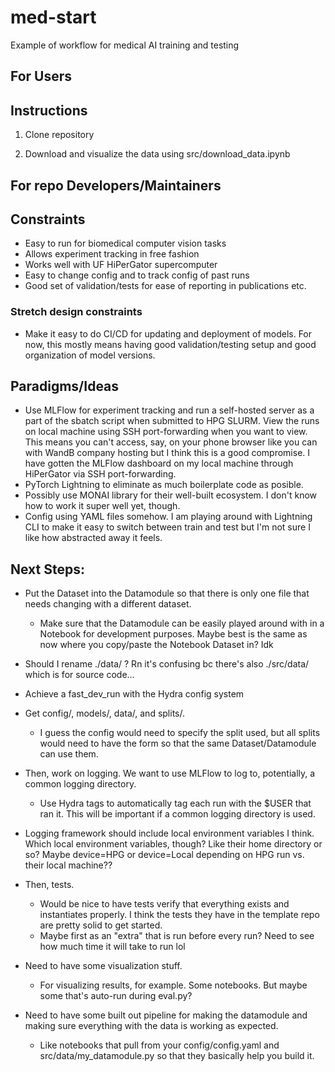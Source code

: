 # med-start
Example of workflow for medical AI training and testing


## **For Users**

## Instructions

1. Clone repository

2. Download and visualize the data using src/download_data.ipynb
















## **For repo Developers/Maintainers**

## Constraints

- Easy to run for biomedical computer vision tasks
- Allows experiment tracking in free fashion
- Works well with UF HiPerGator supercomputer
- Easy to change config and to track config of past runs
- Good set of validation/tests for ease of reporting in publications etc.

### Stretch design constraints

- Make it easy to do CI/CD for updating and deployment of models. For now, this mostly means having good validation/testing setup and good organization of model versions.

## Paradigms/Ideas

- Use MLFlow for experiment tracking and run a self-hosted server as a part of the sbatch script when submitted to HPG SLURM. View the runs on local machine using SSH port-forwarding when you want to view. This means you can't access, say, on your phone browser like you can with WandB company hosting but I think this is a good compromise. I have gotten the MLFlow dashboard on my local machine through HiPerGator via SSH port-forwarding.
- PyTorch Lightning to eliminate as much boilerplate code as posible.
- Possibly use MONAI library for their well-built ecosystem. I don't know how to work it super well yet, though.
- Config using YAML files somehow. I am playing around with Lightning CLI to make it easy to switch between train and test but I'm not sure I like how abstracted away it feels.


## Next Steps:
- Put the Dataset into the Datamodule so that there is only one file that needs changing with a different dataset.
    - Make sure that the Datamodule can be easily played around with in a Notebook for development purposes. Maybe best is the same as now where you copy/paste the Notebook Dataset in? Idk
- Should I rename ./data/ ? Rn it's confusing bc there's also ./src/data/ which is for source code...
- Achieve a fast_dev_run with the Hydra config system
- Get config/, models/, data/, and splits/.
    - I guess the config would need to specify the split used, but all splits would need to have the form so that the same Dataset/Datamodule can use them.
- Then, work on logging. We want to use MLFlow to log to, potentially, a common logging directory.
    - Use Hydra tags to automatically tag each run with the $USER that ran it. This will be important if a common logging directory is used.
- Logging framework should include local environment variables I think. Which local environment variables, though? Like their home directory or so? Maybe device=HPG or device=Local depending on HPG run vs. their local machine??
- Then, tests.
    - Would be nice to have tests verify that everything exists and instantiates properly. I think the tests they have in the template repo are pretty solid to get started.
    - Maybe first as an "extra" that is run before every run? Need to see how much time it will take to run lol

- Need to have some visualization stuff.
    - For visualizing results, for example. Some notebooks. But maybe some that's auto-run during eval.py?
- Need to have some built out pipeline for making the datamodule and making sure everything with the data is working as expected.
    - Like notebooks that pull from your config/config.yaml and src/data/my_datamodule.py so that they basically help you build it.


